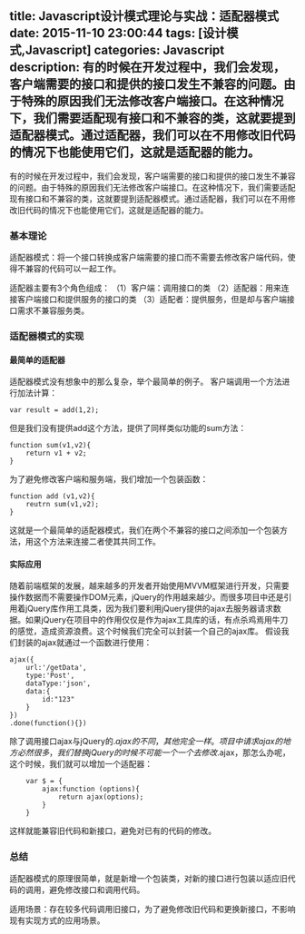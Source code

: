 title: Javascript设计模式理论与实战：适配器模式
date: 2015-11-10 23:00:44
tags: [设计模式,Javascript]
categories: Javascript
description: 有的时候在开发过程中，我们会发现，客户端需要的接口和提供的接口发生不兼容的问题。由于特殊的原因我们无法修改客户端接口。在这种情况下，我们需要适配现有接口和不兼容的类，这就要提到适配器模式。通过适配器，我们可以在不用修改旧代码的情况下也能使用它们，这就是适配器的能力。
---
有的时候在开发过程中，我们会发现，客户端需要的接口和提供的接口发生不兼容的问题。由于特殊的原因我们无法修改客户端接口。在这种情况下，我们需要适配现有接口和不兼容的类，这就要提到适配器模式。通过适配器，我们可以在不用修改旧代码的情况下也能使用它们，这就是适配器的能力。

### 基本理论
适配器模式：将一个接口转换成客户端需要的接口而不需要去修改客户端代码，使得不兼容的代码可以一起工作。

适配器主要有3个角色组成：
（1）客户端：调用接口的类
（2）适配器：用来连接客户端接口和提供服务的接口的类
（3）适配者：提供服务，但是却与客户端接口需求不兼容服务类。

### 适配器模式的实现
#### 最简单的适配器
适配器模式没有想象中的那么复杂，举个最简单的例子。
客户端调用一个方法进行加法计算：
```
var result = add(1,2);
```
但是我们没有提供add这个方法，提供了同样类似功能的sum方法：
```
function sum(v1,v2){
    return v1 + v2;
}
```
为了避免修改客户端和服务端，我们增加一个包装函数：
```
function add (v1,v2){
    reutrn sum(v1,v2);
}
```
这就是一个最简单的适配器模式，我们在两个不兼容的接口之间添加一个包装方法，用这个方法来连接二者使其共同工作。

#### 实际应用
随着前端框架的发展，越来越多的开发者开始使用MVVM框架进行开发，只需要操作数据而不需要操作DOM元素，jQuery的作用越来越少。而很多项目中还是引用着jQuery库作用工具类，因为我们要利用jQuery提供的ajax去服务器请求数据。如果jQuery在项目中的作用仅仅是作为ajax工具库的话，有点杀鸡焉用牛刀的感觉，造成资源浪费。这个时候我们完全可以封装一个自己的ajax库。
假设我们封装的ajax就通过一个函数进行使用：
```
ajax({
    url:'/getData',
    type:'Post',
    dataType:'json',
    data:{
        id:"123"
    }
})
.done(function(){})
```
除了调用接口ajax与jQuery的$.ajax的不同，其他完全一样。
项目中请求ajax的地方必然很多，我们替换jQuery的时候不可能一个一个去修改$.ajax，那怎么办呢，这个时候，我们就可以增加一个适配器：
```
    var $ = {
        ajax:function (options){
            return ajax(options);
        }
    }
```
这样就能兼容旧代码和新接口，避免对已有的代码的修改。

### 总结
适配器模式的原理很简单，就是新增一个包装类，对新的接口进行包装以适应旧代码的调用，避免修改接口和调用代码。

适用场景：存在较多代码调用旧接口，为了避免修改旧代码和更换新接口，不影响现有实现方式的应用场景。
